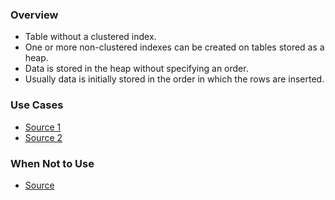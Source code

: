 ### Overview
- Table without a clustered index. 
- One or more non-clustered indexes can be created on tables stored as a heap. 
- Data is stored in the heap without specifying an order. 
- Usually data is initially stored in the order in which the rows are inserted.

### Use Cases
- [Source 1](https://learn.microsoft.com/en-us/sql/relational-databases/indexes/heaps-tables-without-clustered-indexes?view=sql-server-ver16#when-to-use-a-heap)
- [Source 2](https://dba.stackexchange.com/a/28372)

### When Not to Use
- [Source](https://learn.microsoft.com/en-us/sql/relational-databases/indexes/heaps-tables-without-clustered-indexes?view=sql-server-ver16#when-not-to-use-a-heap)